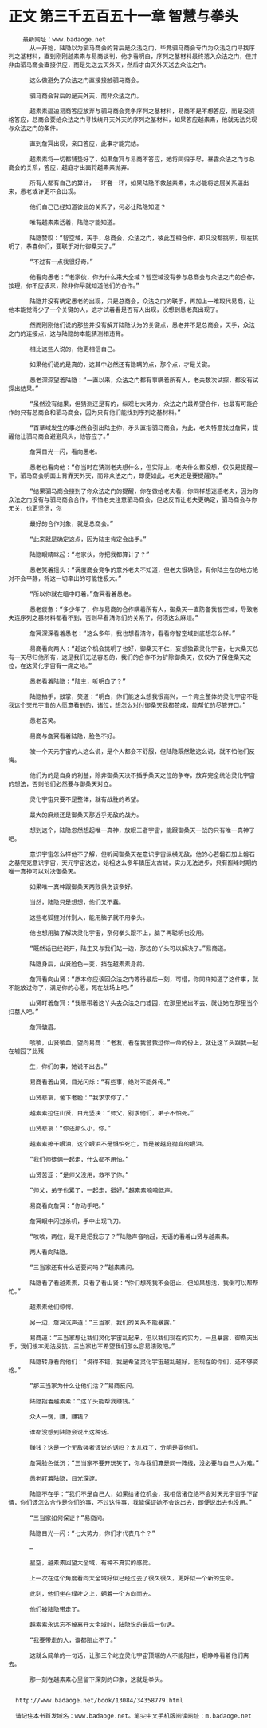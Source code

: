 # 正文 第三千五百五十一章 智慧与拳头
        最新网址：www.badaoge.net
          从一开始，陆隐以为驷马商会的背后是众法之门，毕竟驷马商会专门为众法之门寻找序列之基材料，直到刚刚越素素与易商谈判，他才看明白，序列之基材料最终落入众法之门，但并非由驷马商会直接供应，而是先送去天外天，然后才由天外天送去众法之门。
      
          这么做避免了众法之门直接接触驷马商会。
      
          驷马商会背后的是天外天，而非众法之门。
      
          越素素逼迫易商答应放弃与驷马商会竞争序列之基材料，易商不是不想答应，而是没资格答应，总商会要给众法之门寻找绕开天外天的序列之基材料，如果答应越素素，他就无法兑现与众法之门的条件。
      
          直到詹冥出现，亲口答应，此事才能完结。
      
          越素素将一切都铺垫好了，如果詹冥与易商不答应，她将同归于尽，暴露众法之门与总商会的关系，答应，越庭才出面将越素素抛弃。
      
          所有人都有自己的算计，一环套一环，如果陆隐不救越素素，未必能将这层关系逼出来，愚老或许更不会出现。
      
          他们自己已经知道彼此的关系了，何必让陆隐知道？
      
          唯有越素素活着，陆隐才能知道。
      
          陆隐赞叹：“智空域，天手，总商会，众法之门，彼此互相合作，却又没都挑明，现在挑明了，恭喜你们，要联手对付御桑天了。”
      
          “不过有一点我很好奇。”
      
          他看向愚老：“老家伙，你为什么来大全域？智空域没有参与总商会与众法之门的合作，按理，你不应该来，除非你早就知道他们的合作。”
      
          陆隐并没有确定愚老的出现，只是总商会，众法之门的联手，再加上一难取代易商，让他本能觉得少了一个关键的人，这才试着看是否有人出现，没想到愚老真出现了。
      
          然而刚刚他们说的那些并没有解开陆隐认为的关键点，愚老并不是总商会，天手，众法之门的连接点，这与陆隐的本能猜测相违背。
      
          相比这些人说的，他更相信自己。
      
          如果他们说的是真的，这其中必然还有隐瞒的点，那个点，才是关键。
      
          愚老深深望着陆隐：“一直以来，众法之门都有事瞒着所有人，老夫数次试探，都没有试探出结果。”
      
          “虽然没有结果，但猜测还是有的，纵观七大势力，众法之门最希望合作，也最有可能合作的只有总商会和驷马商会，因为只有他们能找到序列之基材料。”
      
          “百草域发生的事必然会引出陆主你，矛头直指驷马商会，为此，老夫特意找过詹冥，提醒他让驷马商会避避风头，他答应了。”
      
          詹冥目光一闪，看向愚老。
      
          愚老也看向他：“你当时在猜测老夫想什么，但实际上，老夫什么都没想，仅仅是提醒一下，驷马商会明面上背靠天外天，而非众法之门，即便如此，老夫还是要提醒你。”
      
          “结果驷马商会接到了你众法之门的提醒，你在做给老夫看，你同样想迷惑老夫，因为你众法之门没有与驷马商会合作，不怕老夫注意驷马商会，但这反而让老夫更确定，驷马商会与你无关，也更坚信，你
      
          最好的合作对象，就是总商会。”
      
          “此来就是确定这点，因为陆主肯定会出手。”
      
          陆隐眼睛眯起：“老家伙，你把我都算计了？”
      
          愚老笑着摇头：“调度商会竞争的意外老夫不知道，但老夫很确信，有你陆主在的地方绝对不会平静，将这一切牵出的可能性极大。”
      
          “所以你就在暗中盯着。”詹冥看着愚老。
      
          愚老疲惫：“多少年了，你与易商的合作瞒着所有人，御桑天一直防备我智空域，导致老夫连序列之基材料都看不到，否则早看清你们的关系了，何须这么麻烦。”
      
          詹冥深深看着愚老：“这么多年，我也想看清你，看看你智空域到底想怎么样。”
      
          易商看向两人：“趁这个机会挑明了也好，御桑天不仁，妄想独霸灵化宇宙，七大桑天总有一天尽归他所有，这是我们无法容忍的，我们的合作不为铲除御桑天，仅仅为了保住桑天之位，在这灵化宇宙有一席之地。”
      
          愚老看着陆隐：“陆主，听明白了？”
      
          陆隐拍手，鼓掌，笑道：“明白，你们能这么想我很高兴，一个完全整体的灵化宇宙不是我这个天元宇宙的人愿意看到的，诸位，想怎么对付御桑天我都赞成，能帮忙的尽管开口。”
      
          愚老苦笑。
      
          易商与詹冥看着陆隐，脸色不好。
      
          被一个天元宇宙的人这么说，是个人都会不舒服，但陆隐既然敢这么说，就不怕他们反悔。
      
          他们为的是自身的利益，除非御桑天决不插手桑天之位的争夺，放弃完全统治灵化宇宙的想法，否则他们必然要与御桑天对立。
      
          灵化宇宙只要不是整体，就有战胜的希望。
      
          最大的麻烦还是御桑天那近乎无敌的战力。
      
          想到这个，陆隐忽然想起唯一真神，放眼三者宇宙，能跟御桑天一战的只有唯一真神了吧。
      
          意识宇宙怎么样他不了解，但听闻御桑天在意识宇宙纵横无敌，他的心若磐石加上磐石之基完克意识宇宙，天元宇宙这边，始祖这么多年镇压太古城，实力无法进步，只有巅峰时期的唯一真神可以对决御桑天。
      
          如果唯一真神跟御桑天两败俱伤该多好。
      
          当然，陆隐只是想想，他们又不蠢。
      
          这些老狐狸对付别人，能用脑子就不用拳头。
      
          他也想用脑子解决灵化宇宙，奈何拳头跟不上，脑子再聪明也没用。
      
          “既然话已经说开，陆主又与我们站一边，那边的丫头可以解决了。”易商道。
      
          陆隐身后，山贤脸色一变，挡在越素素身前。
      
          詹冥看向山贤：“原本你应该回众法之门等待最后一刻，可惜，你同样知道了这件事，就不能放过你了，满足你的心愿，死在战场上吧。”
      
          山贤盯着詹冥：“我愿带着这丫头去众法之门墟园，在那里她出不去，就让她在那里当个扫墓人吧。”
      
          詹冥皱眉。
      
          咳咳，山贤咳血，望向易商：“老友，看在我曾救过你一命的份上，就让这丫头跟我一起在墟园了此残
      
          生，你们的事，她说不出去。”
      
          易商看着山贤，目光闪烁：“有些事，绝对不能外传。”
      
          山贤悲哀，舍下老脸：“我求求你了。”
      
          越素素拉住山贤，目光坚决：“师父，别求他们，弟子不怕死。”
      
          山贤悲哀：“你还那么小，你。”
      
          越素素擦干眼泪，这个眼泪不是惧怕死亡，而是被越庭抛弃的眼泪。
      
          “我们师徒俩一起走，什么都不用怕。”
      
          山贤苦涩：“是师父没用，救不了你。”
      
          “师父，弟子也累了，一起走，挺好。”越素素喃喃低声。
      
          易商看向詹冥：“你动手吧。”
      
          詹冥眼中闪过杀机，手中出现飞刀。
      
          “咳咳，两位，是不是把我忘了？”陆隐声音响起，无语的看着山贤与越素素。
      
          两人看向陆隐。
      
          “三当家还有什么话要问吗？”越素素问。
      
          陆隐看了看越素素，又看了看山贤：“你们想死我不会阻止，但如果想活，我倒可以帮帮忙。”
      
          越素素他们惊愕。
      
          另一边，詹冥沉声道：“三当家，我们的关系不能暴露。”
      
          易商道：“三当家想让我们灵化宇宙乱起来，但以我们现在的实力，一旦暴露，御桑天出手，我们根本无法反抗，三当家也不希望我们那么容易溃败吧。”
      
          陆隐转身看向他们：“说得不错，我是希望灵化宇宙越乱越好，但现在的你们，还不够资格。”
      
          “那三当家为什么让他们活？”易商反问。
      
          陆隐指着越素素：“这丫头能帮我赚钱。”
      
          众人一愣，赚，赚钱？
      
          谁都没想到陆隐会说出这种话。
      
          赚钱？这是一个无敌强者该说的话吗？太儿戏了，分明是耍他们。
      
          詹冥脸色低沉：“三当家不要开玩笑了，你与我们算是同一阵线，没必要与自己人为难。”
      
          愚老盯着陆隐，目光深邃。
      
          陆隐不在乎：“我们不是自己人，如果给诸位机会，我相信诸位绝不会对天元宇宙手下留情，你们该怎么合作是你们的事，不过这件事，我能保证她不会说出去，即便说出去也没用。”
      
          “三当家如何保证？”易商问。
      
          陆隐目光一闪：“七大势力，你们才代表几个？”
      
          …
      
          星空，越素素回望大全域，有种不真实的感觉。
      
          上一次在这个角度看向大全域好似已经过去了很久很久，更好似一个新的生命。
      
          此刻，他们坐在绿叶之上，朝着一个方向而去。
      
          他们被陆隐带走了。
      
          越素素永远忘不掉离开大全域时，陆隐说的最后一句话。
      
          “我要带走的人，谁都阻止不了。”
      
          这就么简单的一句话，让那三个屹立灵化宇宙顶端的人不能阻拦，眼睁睁看着他们离去。
      
          那一刻在越素素心里留下深刻的印象，这就是拳头。
      
      
      http://www.badaoge.net/book/13084/34358779.html
      
      请记住本书首发域名：www.badaoge.net。笔尖中文手机版阅读网址：m.badaoge.net